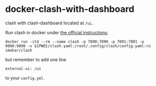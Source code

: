 # docker-clash-with-dashboard

clash with clash-dashboard located at `/ui`.

Run clash in docker under [the official instructions](https://github.com/Dreamacro/clash/wiki/Run-clash-in-docker).

```
docker run -itd --rm --name clash -p 7890:7890 -p 7891:7891 -p 9090:9090 -v ${PWD}/clash.yaml:/root/.config/clash/config.yaml:ro imakar/clash
```

but remember to add one line
```
external-ui: /ui
```
to your `config.yml`.
